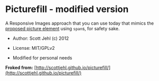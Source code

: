 # Picturefill - modified version
A Responsive Images approach that you can use today that mimics the [proposed picture element](http://www.w3.org/TR/2013/WD-html-picture-element-20130226/) using `span`s, for safety sake.


* Author: Scott Jehl (c) 2012
* License: MIT/GPLv2

* Modified for personal needs

**Froked from:** [http://scottjehl.github.io/picturefill/](http://scottjehl.github.io/picturefill/)
